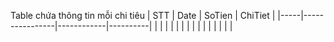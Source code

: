 Table chứa thông tin mỗi chi tiêu
| STT | Date           | SoTien     | ChiTiet  |
|-----|----------------|------------|----------|
|     |                |            |          |
|     |                |            |          |
|     |                |            |          |
